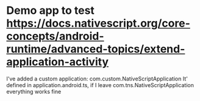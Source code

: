 # Demo app to test https://docs.nativescript.org/core-concepts/android-runtime/advanced-topics/extend-application-activity

I've added a custom application: com.custom.NativeScriptApplication
It' defined in application.android.ts, if I leave com.tns.NativeScriptApplication everything works fine
